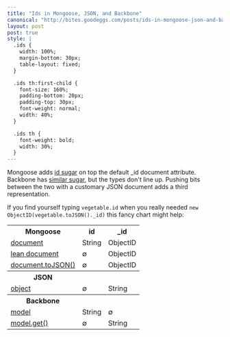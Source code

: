 ```yaml
---
title: "Ids in Mongoose, JSON, and Backbone"
canonical: "http://bites.goodeggs.com/posts/ids-in-mongoose-json-and-backbone/"
layout: post
post: true
style: |
  .ids {
    width: 100%;
    margin-bottom: 30px;
    table-layout: fixed;
  }

  .ids th:first-child {
    font-size: 160%;
    padding-bottom: 20px;
    padding-top: 30px;
    font-weight: normal;
    width: 40%;
  }

  .ids th {
    font-weight: bold;
    width: 30%;
  }
---
```

Mongoose adds [id sugar](http://mongoosejs.com/docs/guide.html#id) on top the default _id document attribute.  Backbone has [similar sugar](http://backbonejs.org/#Model-idAttribute), but the types don't line up.  Pushing bits between the two with a customary JSON document adds a third representation.

If you find yourself typing `vegetable.id` when you really needed `new ObjectID(vegetable.toJSON()._id)` this fancy chart might help:
<!-- more -->

<table class="ids">
  <tr><th>Mongoose</th><th>id</th><th>_id</th></tr>
  <tr><td><a href="http://mongoosejs.com/docs/api.html#document_Document-id">document</a></td><td>String</td><td>ObjectID</td></tr>
  <tr><td><a href="http://mongoosejs.com/docs/api.html#query_Query-lean">lean document</a></td><td>∅</td><td>ObjectID</td></tr>
  <tr><td><a href="http://mongoosejs.com/docs/api.html#document_Document-toJSON">document.toJSON()</a></td><td>∅</td><td>ObjectID</td></tr>

  <tr><th>JSON</th><th></th><th></th></tr>
  <tr><td><a href="http://www.json.org/">object</a></td><td>∅</td><td>String</td></tr>

  <tr><th>Backbone</th><th></th><th></th></tr>
  <tr><td><a href="http://backbonejs.org/#Model-id">model</td><td>String</td><td>∅</td></tr>
  <tr><td><a href="http://backbonejs.org/#Model-get">model.get()</td><td>∅</td><td>String</td></tr>
</table>



